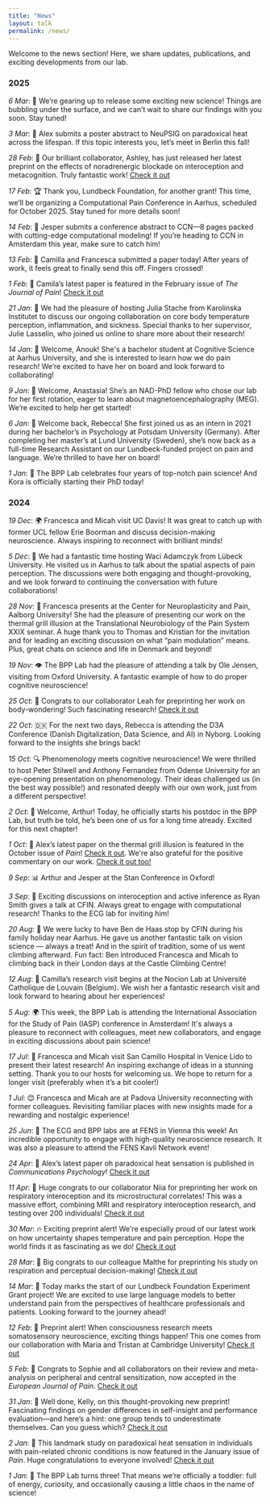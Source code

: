 ```yaml
---
title: "News"
layout: talk
permalink: /news/
---
```


Welcome to the news section! Here, we share updates, publications, and exciting developments from our lab.  

### 2025  

<!-- *Aug*: Welcome, Mira! -->

<!-- *Jun*: Francesca in Magdeburg -->

<!-- *May*: Aalborg-Aarhus meet-up -->

<!-- *Apr*: EFIC in Lyon -->

<!-- *18 Mar*: 🎶 Exciting lab meeting today! We’re thrilled to welcome Mattia Rosso and his supervisor, Leonardo Bonetti, from the Music in the Brain Center. Mattia will introduce FREQ-NESS, a newly developed method for deriving frequency-resolved brain networks. Looking forward to the discussion! -->

<!-- *16 Mar*: 🔹 Today marks the last official day of Anastasia’s lab rotation! As an NAD-PhD fellow, she has been a fantastic addition to our team. We’ve truly enjoyed working with her over the past few months and look forward to staying in touch as she continues her rotations in other labs throughout the year! <br> -->

<!-- *Mar*: 🎙️ Francesca appears on the Science podcast to discuss how the brain constructs the experience of pain! Tune in [here] to hear an engaging breakdown of our key findings, recently published in Science Advances <br>.-->

<!-- *12 Mar*: 🔥 New "hot" paper published in *Science Advances*: “Thermosensory predictive coding underpins an illusion of pain”. A huge thank you to everyone involved, as this was a massive team effort! [Check it out here](/publication/2025-03-12-tgi-uncertainty). <br> -->

*6 Mar*: 📰 We’re gearing up to release some exciting new science! Things are bubbling under the surface, and we can’t wait to share our findings with you soon. Stay tuned! <br>

*3 Mar*: 📢 Alex submits a poster abstract to NeuPSIG on paradoxical heat across the lifespan. If this topic interests you, let’s meet in Berlin this fall! <br>

*28 Feb*: 🚀 Our brilliant collaborator, Ashley, has just released her latest preprint on the effects of noradrenergic blockade on interoception and metacognition. Truly fantastic work! [Check it out](/publication/2025-02-28-na-intero) <br>

*17 Feb*: 🏆 Thank you, Lundbeck Foundation, for another grant! This time, we’ll be organizing a Computational Pain Conference in Aarhus, scheduled for October 2025. Stay tuned for more details soon! <br>

*14 Feb*: 📝 Jesper submits a conference abstract to CCN—8 pages packed with cutting-edge computational modeling! If you’re heading to CCN in Amsterdam this year, make sure to catch him! <br>

*13 Feb*: 📄 Camilla and Francesca submitted a paper today! After years of work, it feels great to finally send this off. Fingers crossed! <br>

*1 Feb*: 📖  Camila’s latest paper is featured in the February issue of *The Journal of Pain*! [Check it out](/publication/2025-02-27-threshold-tgi) <br>

*21 Jan*: 🤝 We had the pleasure of hosting Julia Stache from Karolinska Institutet to discuss our ongoing collaboration on core body temperature perception, inflammation, and sickness. Special thanks to her supervisor, Julie Lasselin, who joined us online to share more about their research! <br>

*14 Jan*: 👋 Welcome, Anouk! She's a bachelor student at Cognitive Science at Aarhus University, and she is interested to learn how we do pain research! We’re excited to have her on board and look forward to collaborating! <br>

*9 Jan*: 👋 Welcome, Anastasia! She’s an NAD-PhD fellow who chose our lab for her first rotation, eager to learn about magnetoencephalography (MEG). We’re excited to help her get started! <br>

*6 Jan*: 🎉 Welcome back, Rebecca! She first joined us as an intern in 2021 during her bachelor’s in Psychology at Potsdam University (Germany). After completing her master’s at Lund University (Sweden), she’s now back as a full-time Research Assistant on our Lundbeck-funded project on pain and language. We’re thrilled to have her on board! <br>

*1 Jan*: 🎂 The BPP Lab celebrates four years of top-notch pain science! And Kora is officially starting their PhD today! <br>

### 2024

*19 Dec*: 🌍 Francesca and Micah visit UC Davis! It was great to catch up with former UCL fellow Erie Boorman and discuss decision-making neuroscience. Always inspiring to reconnect with brilliant minds! <br>

*5 Dec*: 🧠 We had a fantastic time hosting Waci Adamczyk from Lübeck University. He visited us in Aarhus to talk about the spatial aspects of pain perception. The discussions were both engaging and thought-provoking, and we look forward to continuing the conversation with future collaborations! <br>

*28 Nov*: 🎤 Francesca presents at the Center for Neuroplasticity and Pain, Aalborg University! She had the pleasure of presenting our work on the thermal grill illusion at the Translational Neurobiology of the Pain System XXIX seminar. A huge thank you to Thomas and Kristian for the invitation and for leading an exciting discussion on what “pain modulation” means. Plus, great chats on science and life in Denmark and beyond! <br>

*19 Nov*: 👁 The BPP Lab had the pleasure of attending a talk by Ole Jensen, visiting from Oxford University. A fantastic example of how to do proper cognitive neuroscience! <br>

*25 Oct*: 👏 Congrats to our collaborator Leah for preprinting her work on body-wondering! Such fascinating research! [Check it out](/publication/2024-10-25-body-wandering) <br>

*22 Oct*: 🇩🇰 For the next two days, Rebecca is attending the D3A Conference (Danish Digitalization, Data Science, and AI) in Nyborg. Looking forward to the insights she brings back! <br>

*15 Oct*: 🔍 Phenomenology meets cognitive neuroscience! We were thrilled to host Peter Stilwell and Anthony Fernandez from Odense University for an eye-opening presentation on phenomenology. Their ideas challenged us (in the best way possible!) and resonated deeply with our own work, just from a different perspective! <br>

*2 Oct*: 🎉 Welcome, Arthur! Today, he officially starts his postdoc in the BPP Lab, but truth be told, he’s been one of us for a long time already. Excited for this next chapter! <br>

*1 Oct*: 📖 Alex’s latest paper on the thermal grill illusion is featured in the October issue of *Pain*! [Check it out](/publication/2024-10-01-spinal-tgi). We're also grateful for the positive commentary on our work. [Check it out too!](https://journals.lww.com/pain/fulltext/2024/10000/disentangling_the_spinal_mechanisms_of_illusory.24.aspx?context=featuredarticles&collectionid=1#related) <br>

*9 Sep*: 📊 Arthur and Jesper at the Stan Conference in Oxford! <br>

*3 Sep*: 📢 Exciting discussions on interoception and active inference as Ryan Smith gives a talk at CFIN. Always great to engage with computational research! Thanks to the ECG lab for inviting him! <br>

*20 Aug*: 🧗 We were lucky to have Ben de Haas stop by CFIN during his family holiday near Aarhus. He gave us another fantastic talk on vision science — always a treat! And in the spirit of tradition, some of us went climbing afterward. Fun fact: Ben introduced Francesca and Micah to climbing back in their London days at the Castle Climbing Centre! <br>

*12 Aug*: 🧳 Camilla’s research visit begins at the Nocion Lab at Université Catholique de Louvain (Belgium). We wish her a fantastic research visit and look forward to hearing about her experiences! <br>

*5 Aug*: 🌍 This week, the BPP Lab is attending the International Association for the Study of Pain (IASP) conference in Amsterdam! It's always a pleasure to reconnect with colleagues, meet new collaborators, and engage in exciting discussions about pain science! <br>

*17 Jul*: 🎤 Francesca and Micah visit San Camillo Hospital in Venice Lido to present their latest research! An inspiring exchange of ideas in a stunning setting. Thank you to our hosts for welcoming us. We hope to return for a longer visit (preferably when it’s a bit cooler!) <br>

*1 Jul*: 😊 Francesca and Micah are at Padova University reconnecting with former colleagues. Revisiting familiar places with new insights made for a rewarding and nostalgic experience! <br>

*25 Jun*: 🧠 The ECG and BPP labs are at FENS in Vienna this week! An incredible opportunity to engage with high-quality neuroscience research. It was also a pleasure to attend the FENS Kavli Network event! <br>

*24 Apr*: 📖 Alex’s latest paper oh paradoxical heat sensation is published in *Communications Psychology*! [Check it out](/publication/2024-04-24-contrast-phs) <br>

*11 Apr*: 👏 Huge congrats to our collaborator Niia for preprinting her work on respiratory interoception and its microstructural correlates! This was a massive effort, combining MRI and respiratory interoception research, and testing over 200 individuals! [Check it out](/publication/2024-04-11-rrst-qmri) <br>

*30 Mar*: 🔥 Exciting preprint alert! We're especially proud of our latest work on how uncertainty shapes temperature and pain perception. Hope the world finds it as fascinating as we do! [Check it out](/publication/2024-03-30-tgi-uncertainty)  <br>

*28 Mar*: 💨 Big congrats to our colleague Malthe for preprinting his study on respiration and perceptual decision-making! [Check it out](/publication/2024-03-28-resp-hddm)

*14 Mar*: 🚀 Today marks the start of our Lundbeck Foundation Experiment Grant project! We are excited to use large language models to better understand pain from the perspectives of healthcare professionals and patients. Looking forward to the journey ahead! <br>

*12 Feb*: 🧠 Preprint alert! When consciousness research meets somatosensory neuroscience, exciting things happen! This one comes from our collaboration with Maria and Tristan at Cambridge University! [Check it out](/publication/2024-02-12-somato-global-local)

*5 Feb*: 📖 Congrats to Sophie and all collaborators on their review and meta-analysis on peripheral and central sensitization, now accepted in the *European Journal of Pain*. [Check it out](/publication/2024-05-02-meta-analysis-sensitisation) <br>

*31 Jan*: 👀 Well done, Kelly, on this thought-provoking new preprint! Fascinating findings on gender differences in self-insight and performance evaluation—and here’s a hint: one group tends to underestimate themselves. Can you guess which? [Check it out](/publication/2024-01-31-gender-meta) <br>

*2 Jan*: 🎉 This landmark study on paradoxical heat sensation in individuals with pain-related chronic conditions is now featured in the January issue of *Pain*. Huge congratulations to everyone involved! [Check it out](/publication/2024-01-01-clinical-phs) <br>

*1 Jan*: 🎂 The BPP Lab turns three! That means we’re officially a toddler: full of energy, curiosity, and occasionally causing a little chaos in the name of science! <br>

